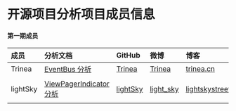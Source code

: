 开源项目分析项目成员信息
============
#### 第一期成员

成员 | 分析文档 | GitHub | 微博 | 博客 | 其他 
:--|:--|:-- |:--  |:--  |:--
Trinea | [EventBus 分析](https://github.com/android-cn/android-open-project-analysis/tree/master/event-bus) | [Trinea](https://github.com/Trinea) | [Trinea](http://weibo.com/trinea) | [trinea.cn](http://www.trinea.cn) | [Trinea@Google Plus](https://plus.google.com/u/0/+Trineatrinea)
 | | | | |   
 lightSky | [ViewPagerIndicator 分析](https://github.com/android-cn/android-open-project-analysis/tree/master/view-pager-indicator) | [lightSky](https://github.com/lightSky) | [light_sky](http://weibo.com/lightSkyStreet) | [lightskystreet](http://www.lightskystreet.com) | [skylightstreet@Google Plus](https://plus.google.com/+skylightstreet)
 | | | | | 
